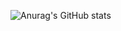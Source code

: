 ![Anurag's GitHub stats](https://github-readme-stats.vercel.app/api?username=andrecollar&show_icons=true&theme=highcontrast&count_private=true&https://github-readme-stats.vercel.app/api/pin/?username=anuraghazra&repo=github-readme-stats&https://github.com/anuraghazra/github-readme-stats)

